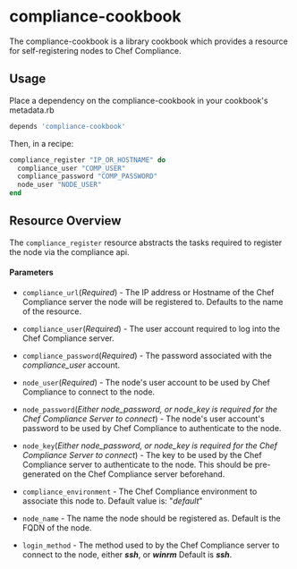 compliance-cookbook
========================

The compliance-cookbook is a library cookbook which provides a resource for self-registering
nodes to Chef Compliance.

Usage
-----
Place a dependency on the compliance-cookbook in your cookbook's metadata.rb
```ruby
depends 'compliance-cookbook'
```
Then, in a recipe:

```ruby
compliance_register "IP_OR_HOSTNAME" do
  compliance_user "COMP_USER"
  compliance_password "COMP_PASSWORD"
  node_user "NODE_USER"
end
```
Resource Overview
------------------
The `compliance_register` resource abstracts the tasks required to register the node via the compliance api.

#### Parameters

- `compliance_url`(*Required*) - The IP address or Hostname of the Chef Compliance server the node will be registered to. Defaults to the name of the resource.

- `compliance_user`(*Required*) - The user account required to log into the Chef Compliance server.

- `compliance_password`(*Required*) - The password associated with the *compliance_user* account.

- `node_user`(*Required*) - The node's user account to be used by Chef Compliance to connect to the node.

- `node_password`(*Either node_password, or node_key is required for the Chef Compliance Server to connect*) - The node's user account's password to be used by Chef Compliance to authenticate to the node.

- `node_key`(*Either node_password, or node_key is required for the Chef Compliance Server to connect*) - The key to be used by the Chef Compliance server to authenticate to the node. This should be pre-generated on the Chef Compliance server beforehand.

- `compliance_environment` - The Chef Compliance environment to associate this node to. Default value is: "*default*"

- `node_name` - The name the node should be registered as. Default is the FQDN of the node.

- `login_method` - The method used to by the Chef Compliance server to connect to the node, either ***ssh***, or ***winrm*** Default is ***ssh***.
